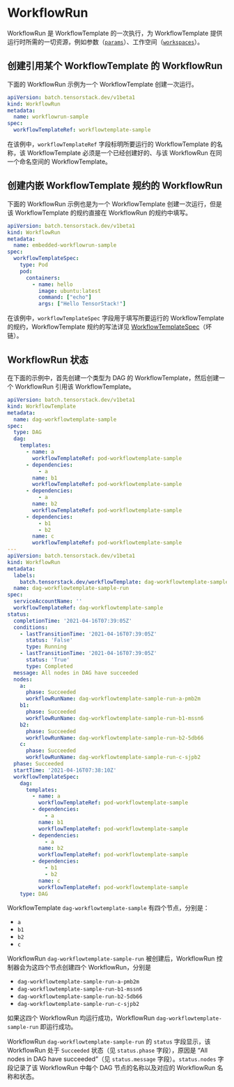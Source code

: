 # WorkflowRun

WorkflowRun 是 WorkflowTemplate 的一次执行，为 WorkflowTemplate 提供运行时所需的一切资源，例如参数（[`params`](./workflowtemplate.md#指定参数)）、工作空间（[`workspaces`](./workflowtemplate.md#指定工作空间)）。

## 创建引用某个 WorkflowTemplate 的 WorkflowRun

下面的 WorkflowRun 示例为一个 WorkflowTemplate 创建一次运行。

```yaml
apiVersion: batch.tensorstack.dev/v1beta1
kind: WorkflowRun
metadata:
  name: workflowrun-sample
spec:
  workflowTemplateRef: workflowtemplate-sample
```

在该例中，`workflowTemplateRef` 字段标明所要运行的 WorkflowTemplate 的名称，该 WorkflowTemplate 必须是一个已经创建好的、与该 WorkflowRun 在同一个命名空间的 WorkflowTemplate。

## 创建内嵌 WorkflowTemplate 规约的 WorkflowRun

下面的 WorkflowRun 示例也是为一个 WorkflowTemplate 创建一次运行，但是该 WorkflowTemplate 的规约直接在 WorkflowRun 的规约中填写。

```yaml
apiVersion: batch.tensorstack.dev/v1beta1
kind: WorkflowRun
metadata:
  name: embedded-workflowrun-sample
spec:
  workflowTemplateSpec:
    type: Pod
    pod:
      containers:
        - name: hello
          image: ubuntu:latest
          command: ["echo"]
          args: ["Hello TensorStack!"]
```

在该例中，`workflowTemplateSpec` 字段用于填写所要运行的 WorkflowTemplate 的规约，WorkflowTemplate 规约的写法详见 [WorkflowTemplateSpec](../../../reference/tensorstack-resources/workflow-api/workflowtemplate.md#workflowTemplateSpec)（坏链）。

## WorkflowRun 状态

在下面的示例中，首先创建一个类型为 DAG 的 WorkflowTemplate，然后创建一个 WorkflowRun 引用该 WorkflowTemplate。

```yaml
apiVersion: batch.tensorstack.dev/v1beta1
kind: WorkflowTemplate
metadata:
  name: dag-workflowtemplate-sample
spec:
  type: DAG
  dag:
    templates:
      - name: a
        workflowTemplateRef: pod-workflowtemplate-sample
      - dependencies:
          - a
        name: b1
        workflowTemplateRef: pod-workflowtemplate-sample
      - dependencies:
          - a
        name: b2
        workflowTemplateRef: pod-workflowtemplate-sample
      - dependencies:
          - b1
          - b2
        name: c
        workflowTemplateRef: pod-workflowtemplate-sample
---
apiVersion: batch.tensorstack.dev/v1beta1
kind: WorkflowRun
metadata:
  labels:
    batch.tensorstack.dev/workflowTemplate: dag-workflowtemplate-sample
  name: dag-workflowtemplate-sample-run
spec:
  serviceAccountName: ''
  workflowTemplateRef: dag-workflowtemplate-sample
status:
  completionTime: '2021-04-16T07:39:05Z'
  conditions:
    - lastTransitionTime: '2021-04-16T07:39:05Z'
      status: 'False'
      type: Running
    - lastTransitionTime: '2021-04-16T07:39:05Z'
      status: 'True'
      type: Completed
  message: All nodes in DAG have succeeded
  nodes:
    a:
      phase: Succeeded
      workflowRunName: dag-workflowtemplate-sample-run-a-pmb2m
    b1:
      phase: Succeeded
      workflowRunName: dag-workflowtemplate-sample-run-b1-mssn6
    b2:
      phase: Succeeded
      workflowRunName: dag-workflowtemplate-sample-run-b2-5db66
    c:
      phase: Succeeded
      workflowRunName: dag-workflowtemplate-sample-run-c-sjpb2
  phase: Succeeded
  startTime: '2021-04-16T07:38:10Z'
  workflowTemplateSpec:
    dag:
      templates:
        - name: a
          workflowTemplateRef: pod-workflowtemplate-sample
        - dependencies:
            - a
          name: b1
          workflowTemplateRef: pod-workflowtemplate-sample
        - dependencies:
            - a
          name: b2
          workflowTemplateRef: pod-workflowtemplate-sample
        - dependencies:
            - b1
            - b2
          name: c
          workflowTemplateRef: pod-workflowtemplate-sample
    type: DAG
```

WorkflowTemplate `dag-workflowtemplate-sample` 有四个节点，分别是：

* `a`
* `b1`
* `b2`
* `c`

WorkflowRun `dag-workflowtemplate-sample-run` 被创建后，WorkflowRun 控制器会为这四个节点创建四个 WorkflowRun，分别是

* `dag-workflowtemplate-sample-run-a-pmb2m`
* `dag-workflowtemplate-sample-run-b1-mssn6`
* `dag-workflowtemplate-sample-run-b2-5db66`
* `dag-workflowtemplate-sample-run-c-sjpb2`

如果这四个 WorkflowRun 均运行成功，WorkflowRun `dag-workflowtemplate-sample-run` 即运行成功。

WorkflowRun `dag-workflowtemplate-sample-run` 的 `status` 字段显示，该 WorkflowRun 处于 `Succeeded` 状态（见 `status.phase` 字段），原因是 “All nodes in DAG have succeeded”（见 `status.message` 字段）。`status.nodes` 字段记录了该 WorkflowRun 中每个 DAG 节点的名称以及对应的 WorkflowRun 名称和状态。
